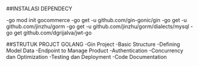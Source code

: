 ##INSTALASI DEPENDECY

-go mod init gocommerce
-go get -u github.com/gin-gonic/gin
-go get -u github.com/jinzhu/gorm
-go get -u github.com/jinzhu/gorm/dialects/mysql
-go get github.com/dgrijalva/jwt-go


##STRUTUK PROJCT GOLANG
-Gin Project
-Basic Structure
-Defining Model Data
-Endpoint to Manage Product
-Authentication
-Concurrency dan Optimization
-Testing dan Deployment
-Code Documentation
